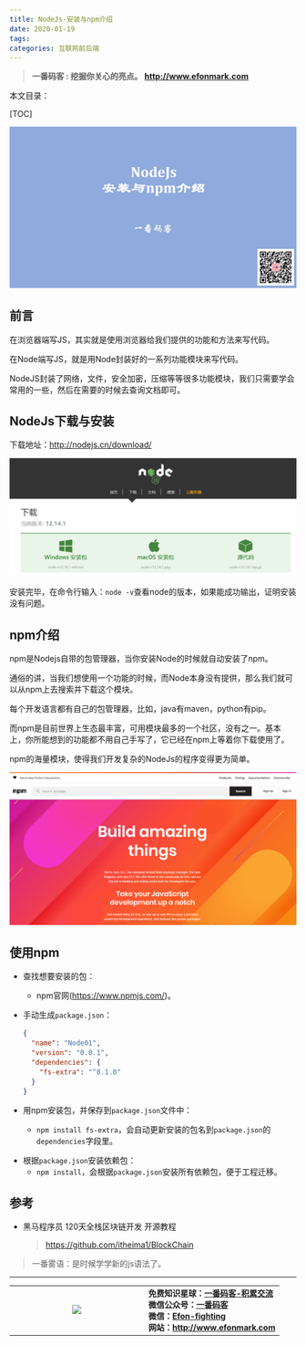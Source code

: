 ```yaml
---
title: NodeJs-安装与npm介绍
date: 2020-01-19
tags: 
categories: 互联网前后端
---
```


> **一番码客 : 挖掘你关心的亮点。**
> **http://www.efonmark.com**

本文目录：

[TOC]

![image-20200119082650942](2020-01-19-NodeJs-安装与npm介绍/image-20200119082650942.png)

<!--more-->

## 前言

在浏览器端写JS，其实就是使用浏览器给我们提供的功能和方法来写代码。

在Node端写JS，就是用Node封装好的一系列功能模块来写代码。

NodeJS封装了网络，文件，安全加密，压缩等等很多功能模块，我们只需要学会常用的一些，然后在需要的时候去查询文档即可。

## NodeJs下载与安装

下载地址：<http://nodejs.cn/download/>

![image-20200119082436370](2020-01-19-NodeJs-安装与npm介绍/image-20200119082436370.png)

安装完毕，在命令行输入：`node -v`查看node的版本，如果能成功输出，证明安装没有问题。

## npm介绍

npm是Nodejs自带的包管理器，当你安装Node的时候就自动安装了npm。

通俗的讲，当我们想使用一个功能的时候，而Node本身没有提供，那么我们就可以从npm上去搜索并下载这个模块。

每个开发语言都有自己的包管理器，比如，java有maven，python有pip。

而npm是目前世界上生态最丰富，可用模块最多的一个社区，没有之一。基本上，你所能想到的功能都不用自己手写了，它已经在npm上等着你下载使用了。

npm的海量模块，使得我们开发复杂的NodeJs的程序变得更为简单。

![image-20200119082301214](2020-01-19-NodeJs-安装与npm介绍/image-20200119082301214.png)

## 使用npm

- 查找想要安装的包：

    - npm官网(https://www.npmjs.com/)。

- 手动生成`package.json`：

    ```json
    {
      "name": "Node01",
      "version": "0.0.1",
      "dependencies": {
        "fs-extra": "^8.1.0"
      }
    }
    ```

- 用npm安装包，并保存到`package.json`文件中：

    - `npm install fs-extra`，会自动更新安装的包名到`package.json`的`dependencies`字段里。

* 根据`package.json`安装依赖包：
    * `npm install`，会根据`package.json`安装所有依赖包，便于工程迁移。

## 参考

* 黑马程序员 120天全栈区块链开发 开源教程

    > https://github.com/itheima1/BlockChain



> 一番雾语：是时候学学新的js语法了。

-------
<table>
<tr>
<td ><center><img src="http://www.efonmark.com/efonmark-blog/readme/guanzhu_1.jpg" width=40%></center></td>
<td width="50%" align=left><b>
    免费知识星球：<a href="http://www.efonmark.com/efonmark-blog/readme/zhishixingqiu1.png">一番码客-积累交流</a><br>
    微信公众号：<a href="http://www.efonmark.com/efonmark-blog/readme/guanzhu_1.jpg">一番码客</a><br>
    微信：<a href="http://www.efonmark.com/efonmark-blog/readme/weixin.jpg">Efon-fighting</a><br>
    网站：<a href="http://www.efonmark.com">http://www.efonmark.com</a><br></b></td>
</tr>
</table>